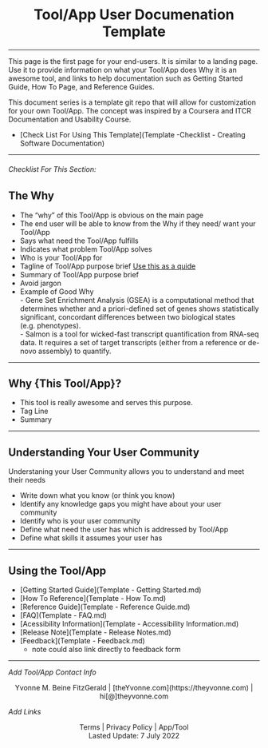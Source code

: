 <h1 align="center">Tool/App User Documenation Template</h1>

---
This page is the first page for your end-users.  It is similar to a landing page.  Use it to provide information on what your Tool/App does Why it is an awesome tool, and links to help documentation such as Getting Started Guide, How To Page, and Reference Guides.

This document series is a template git repo that will allow for customization for your own Tool/App.  The concept was inspired by a Coursera and ITCR Documentation and Usability Course.


- [Check List For Using This Template](Template -Checklist - Creating Software Documentation)
---

###### _Checklist For This Section:_  

## The Why
- The “why” of this Tool/App is obvious on the main page
- The end user will be able to know from the Why if they need/ want your Tool/App
- Says what need the Tool/App fulfills
- Indicates what problem Tool/App solves
- Who is your Tool/App for
- Tagline of Tool/App purpose brief [Use this as a quide](https://theYvonne.com/blog/secret-to-success-in-8-words)
- Summary of Tool/App purpose brief
- Avoid jargon
- Example of Good Why  
		- Gene Set Enrichment Analysis (GSEA) is a computational method that determines whether and a priori-defined set of genes shows statistically significant, concordant differences between two biological states (e.g. phenotypes).  
		- Salmon is a tool for wicked-fast transcript quantification from RNA-seq data. It requires a set of target transcripts (either from a reference or de-novo assembly) to quantify.  

---

## Why {This Tool/App}?
- This tool is really awesome and serves this purpose.
- Tag Line
- Summary
---


## Understanding Your User Community
Understaning your User Community allows you to understand and meet their needs

- Write down what you know (or think you know) 
- Identify any knowledge gaps you might have about your user community
- Identify who is your user community
- Define what need the user has which is addressed by Tool/App
- Define what skills it assumes your user has

---

## Using the Tool/App
- [Getting Started Guide](Template - Getting Started.md)
- [How To Reference](Template - How To.md)
- [Reference Guide](Template - Reference Guide.md)
- [FAQ](Template - FAQ.md)
- [Acessibility Information](Template - Accessibility Information.md)
- [Release Note](Template - Release Notes.md)
- [Feedback](Template - Feedback.md) 
    - note could also link directly to feedback form



---
_Add Tool/App Contact Info_
<center>Yvonne M. Beine FitzGerald | [theYvonne.com](https://theyvonne.com) | hi[@]theyvonne.com </center>  

_Add Links_

<center>Terms | Privacy Policy | App/Tool </center>

<center>Lasted Update: 7 July 2022 </center>

